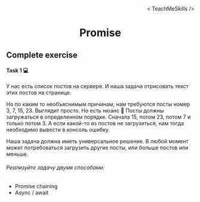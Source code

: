 <p align='right'>< TeachMeSkills /></p>
<h1 align='center'>Promise</h1>

## Complete exercise

#### Task 1 💻

У нас есть список постов на сервере. И наша задача отрисовать текст этих постов на странице.

Но по каким то необъяснимым причинам, нам требуются посты номер 3, 7, 15, 23. Выглядит просто. Но есть нюанс 🐒 
Посты должны загружаться в определенном порядке. Сначала 15, потом 23, потом 7 и только потом 3. А если какой-то из постов не загрузиться, нам тогда необходимо  вывести в консоль ошибку.

Наша задача должна иметь универсальное решение. В любой момент может потребоваться загрузить другие посты, или больше постов или меньше.

###### Реализуйте задачу двумя способами:
- Promise chaining
- Async / await

